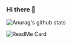 ### Hi there 👋

<!--
**aatinubu/aatinubu** is a ✨ _special_ ✨ repository because its `README.md` (this file) appears on your GitHub profile.

Here are some ideas to get you started:

- 🔭 I’m currently working on ...
- 🌱 I’m currently learning ...
- 👯 I’m looking to collaborate on ...
- 🤔 I’m looking for help with ...
- 💬 Ask me about ...
- 📫 How to reach me: ...
- 😄 Pronouns: ...
- ⚡ Fun fact: ...

-->

![Anurag's github stats](https://github-readme-stats.vercel.app/api?username=aatinubu&count_private=true&include_all_commits=true&show_icons=true)

![ReadMe Card](https://github-readme-stats.vercel.app/api/pin/?username=aatinubu&repo=AV-Carla&show_owner=true)
